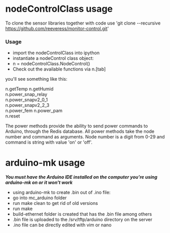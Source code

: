 # nodeControlClass usage
To clone the sensor libraries together with code use 'git clone --recursive https://github.com/reeveress/monitor-control.git'

### Usage 
* import the nodeControlClass into ipython  
* instantiate a nodeControl class object: 
* n = nodeControlClass.NodeControl() 
* Check out the available functions via n.[tab] 

you'll see something like this:

n.getTemp 
n.getHumid             
n.power_snap_relay    
n.power_snapv2_0_1   
n.power_snapv2_2_3  
n.power_fem 
n.power_pam  
n.reset         
          
       


The power methods provide the ability to send power commands to Arduino, through the Redis database.
All power methods take the node number and command as arguments. Node number is a digit from 0-29 and command
is string with value 'on' or 'off'.



# arduino-mk usage
***You must have the Arduino IDE installed on the computer you're using arduino-mk on or it won't work***
* using arduino-mk to create .bin out of .ino file:
* go into mc_arduino folder
* run make clean to get rid of old versions
* run make
* build-ethernet folder is created that has the .bin file among others
* .bin file is uploaded to the /srv/tftp/arduino directory on the server
* .ino file can be directly edited with vim or nano
